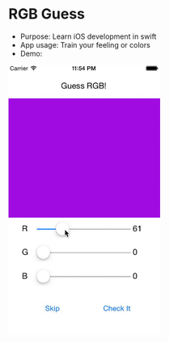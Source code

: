 # RGB Guess

+ Purpose: Learn iOS development in swift
+ App usage: Train your feeling or colors
+ Demo:

<img src="demo.gif" alt="Drawing" style="width: 300px;"/>
